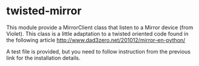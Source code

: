 twisted-mirror
==============

This module provide a MirrorClient class that listen to a Mirror device
(from Violet). This class is a little adaptation to a twisted oriented code
found in the following article http://www.dad3zero.net/201012/mirror-en-python/


A test file is provided, but you need to follow instruction from the previous link
for the installation details.
